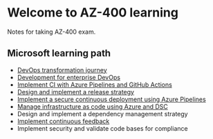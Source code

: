 # Welcome to AZ-400 learning
Notes for taking AZ-400 exam.

## Microsoft learning path
- [DevOps transformation journey](<DevOps-transformation-journey/Agile planning with GitHub Projects and Azure Boards.md>)
- [Development for enterprise DevOps](<Development-for-enterprise-DevOps/Collaborate with PRs in Azure Repos.md>)
- [Implement CI with Azure Pipelines and GitHub Actions](<Implement-CI-with-Azure-Pipelines-and-GitHub-Actions/Continuous Integration with GitHub Actions.md>)
- [Design and implement a release strategy](<Design-and-implement-a-release-strategy/Automating inspection of health.md>)
- [Implement a secure continuous deployment using Azure Pipelines](<Implement-a-secure-continuous-deployment-using-Azure-Pipelines/Introdcution to deployment patterns.md>)
- [Manage infrastructure as code using Azure and DSC](<Manage-infrastructure-as-code-using-Azure-and-DSC/Azure Automation with DevOps.md>)
- Design and implement a dependency management strategy
- [Implement continuous feedback](<Implement-continuous-feedback/Developing monitor and status dashboards.md>)
- Implement security and validate code bases for compliance

